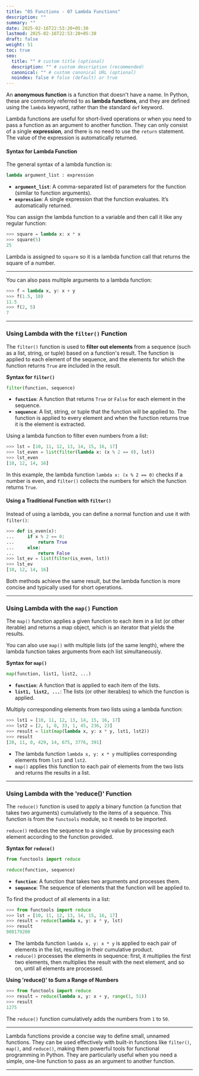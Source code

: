 ```yaml
---
title: "05 Functions - 07 Lambda Functions"
description: ""
summary: ""
date: 2025-02-16T22:53:20+05:30
lastmod: 2025-02-16T22:53:20+05:30
draft: false
weight: 51
toc: true
seo:
  title: "" # custom title (optional)
  description: "" # custom description (recommended)
  canonical: "" # custom canonical URL (optional)
  noindex: false # false (default) or true
---
```





An **anonymous function** is a function that doesn't have a name. In Python, these are commonly referred to as **lambda functions**, and they are defined using the `lambda` keyword, rather than the standard `def` keyword.

Lambda functions are useful for short-lived operations or when you need to pass a function as an argument to another function. They can only consist of a single **expression**, and there is no need to use the `return` statement. The value of the expression is automatically returned.

#### **Syntax for Lambda Function**

The general syntax of a lambda function is:

```python
lambda argument_list : expression
```

- **`argument_list`**: A comma-separated list of parameters for the function (similar to function arguments).
- **`expression`**: A single expression that the function evaluates. It’s automatically returned.

You can assign the lambda function to a variable and then call it like any regular function:
```python
>>> square = lambda x: x * x
>>> square(5)
25
```

Lambda is assigned to `square` so it is a lambda function call that returns the square of a number.

___

You can also pass multiple arguments to a lambda function:

```python
>>> f = lambda x, y: x + y
>>> f(1.5, 10)
11.5
>>> f(2, 5)
7
```

---

### **Using Lambda with the `filter()` Function**

The `filter()` function is used to **filter out elements** from a sequence (such as a list, string, or tuple) based on a function's result. The function is applied to each element of the sequence, and the elements for which the function returns `True` are included in the result.


**Syntax for `filter()`**
```python
filter(function, sequence)
```

- **`function`**: A function that returns `True` or `False` for each element in the sequence.
- **`sequence`**: A list, string, or tuple that the function will be applied to.
The function is applied to every element and when  the function returns true it is the element is extracted.

Using a lambda function to filter even numbers from a list:

```python
>>> lst = [10, 11, 12, 13, 14, 15, 16, 17]
>>> lst_even = list(filter(lambda x: (x % 2 == 0), lst))
>>> lst_even
[10, 12, 14, 16]
```

In this example, the lambda function `lambda x: (x % 2 == 0)` checks if a number is even, and `filter()` collects the numbers for which the function returns `True`.

#### **Using a Traditional Function with `filter()`**

Instead of using a lambda, you can define a normal function and use it with `filter()`:

```python
>>> def is_even(x):
...     if x % 2 == 0:
...         return True
...     else:
...         return False
>>> lst_ev = list(filter(is_even, lst))
>>> lst_ev
[10, 12, 14, 16]
```

Both methods achieve the same result, but the lambda function is more concise and typically used for short operations.

---

### **Using Lambda with the `map()` Function**

The `map()` function applies a given function to each item in a list (or other iterable) and returns a map object, which is an iterator that yields the results.

You can also use `map()` with multiple lists (of the same length), where the lambda function takes arguments from each list simultaneously.


**Syntax for `map()`**
```python
map(function, list1, list2, ...)
```

- **`function`**: A function that is applied to each item of the lists.
- **`list1, list2, ...`**: The lists (or other iterables) to which the function is applied.

Multiply corresponding elements from two lists using a lambda function:

```python
>>> lst1 = [10, 11, 12, 13, 14, 15, 16, 17]
>>> lst2 = [2, 1, 0, 33, 1, 45, 236, 23]
>>> result = list(map(lambda x, y: x * y, lst1, lst2))
>>> result
[20, 11, 0, 429, 14, 675, 3776, 391]
```

- The lambda function `lambda x, y: x * y` multiplies corresponding elements from `lst1` and `lst2`.
- `map()` applies this function to each pair of elements from the two lists and returns the results in a list.

---

### **Using Lambda with the 'reduce()' Function**

The `reduce()` function is used to apply a binary function (a function that takes two arguments) cumulatively to the items of a sequence. This function is from the `functools` module, so it needs to be imported.

`reduce()` reduces the sequence to a single value by processing each element according to the function provided.


**Syntax for `reduce()`**
```python
from functools import reduce

reduce(function, sequence)
```

- **`function`**: A function that takes two arguments and processes them.
- **`sequence`**: The sequence of elements that the function will be applied to.


To find the product of all elements in a list:

```python
>>> from functools import reduce
>>> lst = [10, 11, 12, 13, 14, 15, 16, 17]
>>> result = reduce(lambda x, y: x * y, lst)
>>> result
980179200
```

- The lambda function `lambda x, y: x * y` is applied to each pair of elements in the list, resulting in their cumulative product.
- `reduce()` processes the elements in sequence: first, it multiplies the first two elements, then multiplies the result with the next element, and so on, until all elements are processed.


**Using 'reduce()' to Sum a Range of Numbers**

```python
>>> from functools import reduce
>>> result = reduce(lambda x, y: x + y, range(1, 51))
>>> result
1275
```
The `reduce()` function cumulatively adds the numbers from `1` to `50`.

---


Lambda functions provide a concise way to define small, unnamed functions. They can be used effectively with built-in functions like `filter()`, `map()`, and `reduce()`, making them powerful tools for functional programming in Python. They are particularly useful when you need a simple, one-line function to pass as an argument to another function.


___

